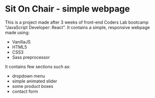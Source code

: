 # Sit On Chair - simple webpage

This is a project made after 3 weeks of front-end Coders Lab bootcamp "JavaScript Developer: React". It contains a simple, responsive webpage made using:
- VanillaJS
- HTML5
- CSS3
- Sass preprocessor

It contains few sections such as:
- dropdown menu
- simple animated slider
- some product boxes
- contact form
